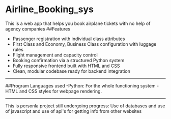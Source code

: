 # Airline_Booking_sys
This is a web app that helps you book airplane tickets with no help of agency companies
##Features
- Passenger registration with individual class attributes
- First Class and Economy, Business Class configuration with luggage rules
- Flight management and capacity control
- Booking confirmation via a structured Python system
- Fully responsive frontend built with HTML and CSS
- Clean, modular codebase ready for backend integration

---
##Program Languages used
-Python: For the whole functioning system
-HTML and CSS styles for webpage rendering.

--------------------
This is personla project still undergoing progress: Use of databases and use of javascript and use of api's for getting info from other websites
